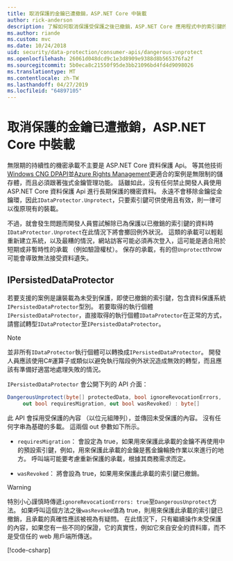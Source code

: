 ```yaml
---
title: 取消保護的金鑰已遭撤銷，ASP.NET Core 中裝載
author: rick-anderson
description: 了解如何取消保護受保護之後已撤銷，ASP.NET Core 應用程式中的索引鍵的資料。
ms.author: riande
ms.custom: mvc
ms.date: 10/24/2018
uid: security/data-protection/consumer-apis/dangerous-unprotect
ms.openlocfilehash: 26061d048dcd9c1e3d8909e9388d8b565376fa2f
ms.sourcegitcommit: 5b0eca8c21550f95de3bb21096bd4fd4d9098026
ms.translationtype: MT
ms.contentlocale: zh-TW
ms.lasthandoff: 04/27/2019
ms.locfileid: "64897105"
---
```

# <a name="unprotect-payloads-whose-keys-have-been-revoked-in-aspnet-core"></a>取消保護的金鑰已遭撤銷，ASP.NET Core 中裝載

<a name="data-protection-consumer-apis-dangerous-unprotect"></a>

無限期的持續性的機密承載不主要是 ASP.NET Core 資料保護 Api。 等其他技術[Windows CNG DPAPI](https://msdn.microsoft.com/library/windows/desktop/hh706794%28v=vs.85%29.aspx)並[Azure Rights Management](/rights-management/)更適合的案例是無限制的儲存體，而且必須跟著強式金鑰管理功能。 話雖如此，沒有任何禁止開發人員使用 ASP.NET Core 資料保護 Api 進行長期保護的機密資料。 永遠不會移除金鑰從金鑰環，因此`IDataProtector.Unprotect`，只要索引鍵可供使用且有效，則一律可以復原現有的裝載。

不過，就會發生問題而開發人員嘗試解除已為保護以已撤銷的索引鍵的資料時`IDataProtector.Unprotect`在此情況下將會擲回例外狀況。 這類的承載可以輕鬆重新建立系統，以及最糟的情況，網站訪客可能必須再次登入，這可能是適合用於短期或非暫時性的承載 （例如驗證權杖）。 保存的承載，有的但`Unprotect`throw 可能會導致無法接受資料遺失。

## <a name="ipersisteddataprotector"></a>IPersistedDataProtector

若要支援的案例是讓裝載為未受到保護，即使已撤銷的索引鍵，包含資料保護系統`IPersistedDataProtector`型別。 若要取得的執行個體`IPersistedDataProtector`，直接取得的執行個體`IDataProtector`在正常的方式，請嘗試轉型`IDataProtector`至`IPersistedDataProtector`。

> [!NOTE]
> 並非所有`IDataProtector`執行個體可以轉換成`IPersistedDataProtector`。 開發人員應該使用C#運算子或類似以避免執行階段例外狀況造成無效的轉型，而且應該有準備好適當地處理失敗的情況。

`IPersistedDataProtector` 會公開下列的 API 介面：

```csharp
DangerousUnprotect(byte[] protectedData, bool ignoreRevocationErrors,
     out bool requiresMigration, out bool wasRevoked) : byte[]
```

此 API 會採用受保護的內容 （以位元組陣列），並傳回未受保護的內容。 沒有任何字串為基礎的多載。 這兩個 out 參數如下所示。

* `requiresMigration`： 會設定為 true，如果用來保護此承載的金鑰不再使用中的預設索引鍵，例如，用來保護此承載的金鑰是舊金鑰輪換作業以來進行的地方。 呼叫端可能要考慮重新保護的承載，根據其商務需求而定。

* `wasRevoked`： 將會設為 true，如果用來保護此承載的索引鍵已撤銷。

>[!WARNING]
> 特別小心謹慎時傳遞`ignoreRevocationErrors: true`至`DangerousUnprotect`方法。 如果呼叫這個方法之後`wasRevoked`值為 true，則用來保護此承載的索引鍵已撤銷，且承載的真確性應該被視為有疑問。 在此情況下，只有繼續操作未受保護的內容，如果您有一些不同的保證，它的真實性，例如它來自安全的資料庫，而不是受信任的 web 用戶端所傳送。

[!code-csharp[](dangerous-unprotect/samples/dangerous-unprotect.cs)]
